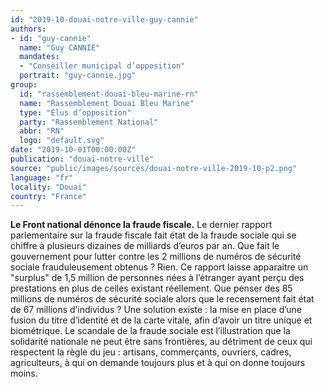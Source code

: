 ```yaml
---
id: "2019-10-douai-notre-ville-guy-cannie"
authors:
- id: "guy-cannie"
  name: "Guy CANNIE"
  mandates: 
  - "Conseiller municipal d’opposition"
  portrait: "guy-cannie.jpg"
group:
  id: "rassemblement-douai-bleu-marine-rn"
  name: "Rassemblement Douai Bleu Marine"
  type: "Élus d’opposition"
  party: "Rassemblement National"
  abbr: "RN"
  logo: "default.svg"
date: "2019-10-01T00:00:00Z"
publication: "douai-notre-ville"
source: "public/images/sources/douai-notre-ville-2019-10-p2.png"
language: "fr"
locality: "Douai"
country: "France"
---
```


**Le Front national dénonce la fraude fiscale.** Le dernier rapport parlementaire sur la fraude fiscale fait état de la fraude sociale qui se chiffre à plusieurs dizaines de milliards d’euros par an. Que fait le gouvernement pour lutter contre les 2 millions de numéros de sécurité sociale frauduleusement obtenus ?  Rien. Ce rapport laisse apparaitre un "surplus" de 1,5 million de personnes nées à l’étranger ayant perçu des prestations en plus de celles existant réellement. Que penser des 85 millions de numéros de sécurité sociale alors que le recensement fait état de 67 millions d’individus ? Une solution existe : la mise en place d’une fusion du titre d’identité et de la carte vitale, afin d’avoir un titre unique et biométrique. Le scandale de la fraude sociale est l’illustration que la solidarité nationale ne peut être sans frontières, au détriment de ceux qui respectent la règle du jeu : artisans, commerçants, ouvriers, cadres, agriculteurs,  à qui on demande toujours plus et à qui on donne toujours moins.
